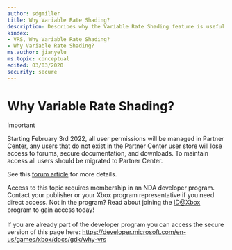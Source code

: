 ```yaml
---
author: sdgmiller
title: Why Variable Rate Shading?
description: Describes why the Variable Rate Shading feature is useful.
kindex:
- VRS, Why Variable Rate Shading?
- Why Variable Rate Shading?
ms.author: jianyelu
ms.topic: conceptual
edited: 03/03/2020
security: secure
---
```


# Why Variable Rate Shading?
> [!IMPORTANT]
> Starting February 3rd 2022, all user permissions will be managed in Partner Center, any users that do not exist in the Partner Center user store will lose access to forums, secure documentation, and downloads. To maintain access all users should be migrated to Partner Center. <p></p>See this <a href="https://forums.xboxlive.com/articles/132187/breaking-change-user-access-for-forums-secure-docu.html">forum article</a> for more details.  

 Access to this topic requires membership in an NDA developer program. Contact your publisher or your Xbox program representative if you need direct access. Not in the program? Read about joining the <a href="https://www.xbox.com/Developers/id">ID@Xbox</a> program to gain access today!  <br/><br/>If you are already part of the developer program you can access the secure version of this page here: <a target="_blank" href="https://developer.microsoft.com/en-us/games/xbox/docs/gdk/why-vrs">https://developer.microsoft.com/en-us/games/xbox/docs/gdk/why-vrs</a>